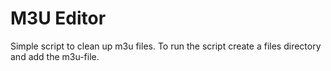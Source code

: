 # M3U Editor

Simple script to clean up m3u files.
To run the script create a files directory and add the m3u-file.